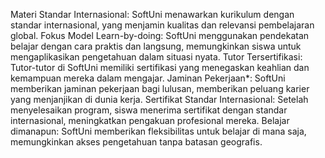 
Materi Standar Internasional: SoftUni menawarkan kurikulum dengan standar internasional, yang menjamin kualitas dan relevansi pembelajaran global.
Fokus Model Learn-by-doing: SoftUni menggunakan pendekatan belajar dengan cara praktis dan langsung, memungkinkan siswa untuk mengaplikasikan pengetahuan dalam situasi nyata.
Tutor Tersertifikasi: Tutor-tutor di SoftUni memiliki sertifikasi yang menegaskan keahlian dan kemampuan mereka dalam mengajar.
Jaminan Pekerjaan*: SoftUni memberikan jaminan pekerjaan bagi lulusan, memberikan peluang karier yang menjanjikan di dunia kerja.
Sertifikat Standar Internasional: Setelah menyelesaikan program, siswa menerima sertifikat dengan standar internasional, meningkatkan pengakuan profesional mereka.
Belajar dimanapun: SoftUni memberikan fleksibilitas untuk belajar di mana saja, memungkinkan akses pengetahuan tanpa batasan geografis.
